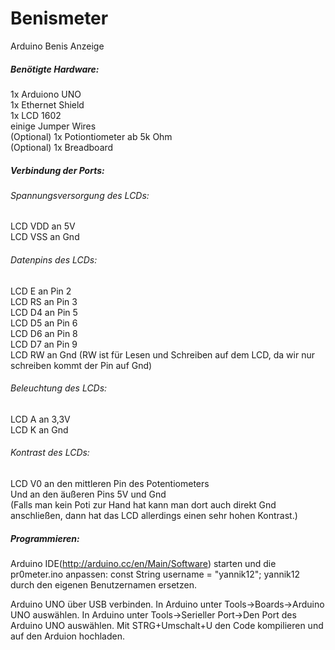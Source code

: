 # Benismeter
Arduino Benis Anzeige

<h5>Benötigte Hardware:</h5>
1x Arduiono UNO<br>
1x Ethernet Shield<br>
1x LCD 1602<br>
einige Jumper Wires<br>
(Optional) 1x Potiontiometer ab 5k Ohm<br>
(Optional) 1x Breadboard<br>

<h5>Verbindung der Ports:</h5>

<h6>Spannungsversorgung des LCDs:</h6>

LCD VDD an 5V<br>
LCD VSS an Gnd<br>

<h6>Datenpins des LCDs:</h6>

LCD E an Pin 2<br>
LCD RS an Pin 3<br>
LCD D4 an Pin 5<br>
LCD D5 an Pin 6<br>
LCD D6 an Pin 8<br>
LCD D7 an Pin 9<br>
LCD RW an Gnd (RW ist für Lesen und Schreiben auf dem LCD, da wir nur schreiben kommt der Pin auf Gnd)<br>

<h6>Beleuchtung des LCDs:</h6>

LCD A an 3,3V<br>
LCD K an Gnd<br>

<h6>Kontrast des LCDs:</h6>

LCD V0 an den mittleren Pin des Potentiometers<br>
Und an den äußeren Pins 5V und Gnd<br>
(Falls man kein Poti zur Hand hat kann man dort auch direkt Gnd anschließen, dann hat das LCD allerdings einen sehr hohen Kontrast.)

<h5>Programmieren:</h5>

Arduino IDE(http://arduino.cc/en/Main/Software) starten und die pr0meter.ino anpassen:
const String username = "yannik12"; yannik12 durch den eigenen Benutzernamen ersetzen.

Arduino UNO über USB verbinden.
In Arduino unter Tools->Boards->Arduino UNO auswählen.
In Arduino unter Tools->Serieller Port->Den Port des Arduino UNO auswählen.
Mit STRG+Umschalt+U den Code kompilieren und auf den Arduion hochladen.
